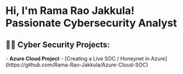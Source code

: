 <h1>Hi, I'm Rama Rao Jakkula! Passionate Cybersecurity Analyst </h1>
<h2>👨‍💻 Cyber Security Projects:</h2>
- <b>Azure Cloud Project</b>
  - [Creating a Live SOC / Honeynet in Azure](https://github.com/Rama-Rao-Jakkula/Azure-Cloud-SOC)

